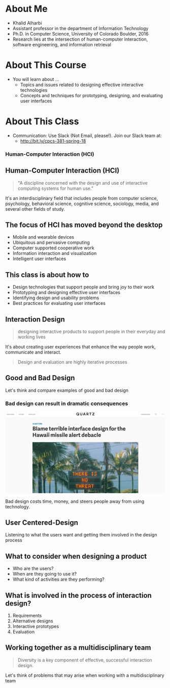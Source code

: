 # About Me

- Khalid Alharbi
- Assistant professor in the department of Information Technology
- Ph.D. in Computer Science, University of Colorado Boulder, 2016
- Research lies at the intersection of human-computer interaction, software engineering, and information retrieval


# About This Course
- You will learn about ...
  - Topics and issues related to designing effective interactive technologies
  - Concepts and techniques for prototyping, designing, and evaluating user interfaces


# About This Class
- Communication: Use Slack (Not Email, please!). Join our Slack team at: 
  - <a href="http://bit.ly/cpcs-381-spring-18">http://bit.ly/cpcs-381-spring-18</a>


### Human-Computer Interaction (HCI)


## Human-Computer Interaction (HCI)
> "A discipline concerned with the design and use of interactive computing systems for human use."

It's an interdisciplinary field that includes people from computer science, psychology, behavioral science, cognitive science, sociology, media, and several other fields of study.


## The focus of HCI has moved beyond the desktop

- Mobile and wearable devices
- Ubiquitous and pervasive computing
- Computer supported cooperative work
- Information interaction and visualization
- Intelligent user interfaces


## This class is about how to
- Design technologies that support people and bring joy to their work
- Prototyping and designing effective user interfaces
- Identifying design and usability problems
- Best practices for evaluating user interfaces


## Interaction Design

> designing interactive products to support people in their everyday and working lives

It's about creating user experiences that enhance the way people work, communicate and interact.


> Design and evaluation are highly iterative processes


## Good and Bad Design
Let's think and compare examples of good and bad design


### Bad design can result in dramatic consequences


<a href="https://qz.com/1179937/hawaii-missile-alert-blame-terrible-interface-design-for-the-hawaii-debacle/" target="_blank">
  <img src='images/quartz-hawaii.png' alt='Quartz Hawaii Missle Alert Drop-down menu alert.' />
</a>


Bad design costs time, money, and steers people away from using technology.


## User Centered-Design
Listening to what the users want and getting them involved in the design process


## What to consider when designing a product
 - Who are the users?
 - When are they going to use it?
 - What kind of activities are they performing?


## What is involved in the process of interaction design?

1. Requirements
2. Alternative designs
3. Interactive prototypes
4. Evaluation


## Working together as a multidisciplinary team

> Diversity is a key component of effective, successful interaction design. 


 Let's think of problems that may arise when working with a multidisciplinary team
